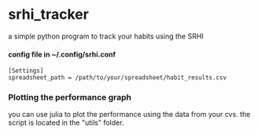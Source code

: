 # srhi_tracker
a simple python program to track your habits using the SRHI 



#### config file in ~/.config/srhi.conf
```
[Settings]
spreadsheet_path = /path/to/your/spreadsheet/habit_results.csv

```

### Plotting the performance graph
you can use julia to plot the performance using the data from your cvs.
the script is located in the "utils" folder.
